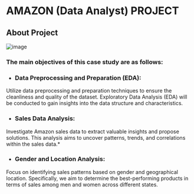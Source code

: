 # AMAZON (Data Analyst) PROJECT
## About Project

![image](https://duet-cdn.vox-cdn.com/thumbor/0x0:2040x1360/2400x1600/filters:focal(1020x680:1021x681):format(webp)/cdn.vox-cdn.com/uploads/chorus_asset/file/23935561/acastro_STK103__04.jpg)

### The main objectives of this case study are as follows:


* ### Data Preprocessing and Preparation (EDA):

Utilize data preprocessing and preparation techniques to ensure the cleanliness and quality of the dataset. Exploratory Data Analysis (EDA) will be conducted to gain insights into the data structure and characteristics.
* ### Sales Data Analysis:

Investigate Amazon sales data to extract valuable insights and propose solutions. This analysis aims to uncover patterns, trends, and correlations within the sales data.* 
* ### Gender and Location Analysis:

Focus on identifying sales patterns based on gender and geographical location. Specifically, we aim to determine the best-performing products in terms of sales among men and women across different states.





